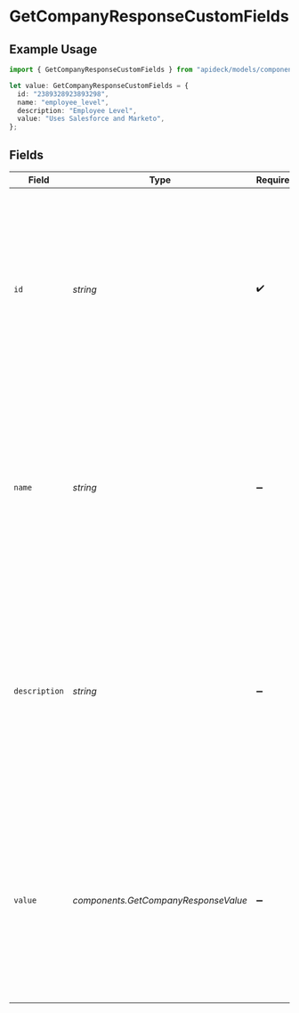 # GetCompanyResponseCustomFields

## Example Usage

```typescript
import { GetCompanyResponseCustomFields } from "apideck/models/components";

let value: GetCompanyResponseCustomFields = {
  id: "2389328923893298",
  name: "employee_level",
  description: "Employee Level",
  value: "Uses Salesforce and Marketo",
};
```

## Fields

| Field                                                                                                                                                                                                                                    | Type                                                                                                                                                                                                                                     | Required                                                                                                                                                                                                                                 | Description                                                                                                                                                                                                                              | Example                                                                                                                                                                                                                                  |
| ---------------------------------------------------------------------------------------------------------------------------------------------------------------------------------------------------------------------------------------- | ---------------------------------------------------------------------------------------------------------------------------------------------------------------------------------------------------------------------------------------- | ---------------------------------------------------------------------------------------------------------------------------------------------------------------------------------------------------------------------------------------- | ---------------------------------------------------------------------------------------------------------------------------------------------------------------------------------------------------------------------------------------- | ---------------------------------------------------------------------------------------------------------------------------------------------------------------------------------------------------------------------------------------- |
| `id`                                                                                                                                                                                                                                     | *string*                                                                                                                                                                                                                                 | :heavy_check_mark:                                                                                                                                                                                                                       | A unique identifier for each custom field associated with the company. This string is essential for distinguishing between different custom fields and managing them effectively within the CRM.                                         | 2389328923893298                                                                                                                                                                                                                         |
| `name`                                                                                                                                                                                                                                   | *string*                                                                                                                                                                                                                                 | :heavy_minus_sign:                                                                                                                                                                                                                       | The name assigned to each custom field, providing a human-readable label for the data it represents. This string helps users identify the purpose or content of the custom field within the company's data structure.                    | employee_level                                                                                                                                                                                                                           |
| `description`                                                                                                                                                                                                                            | *string*                                                                                                                                                                                                                                 | :heavy_minus_sign:                                                                                                                                                                                                                       | This property contains additional information about a custom field associated with the company. It is a string that provides context or details that are not covered by standard fields, allowing for more tailored data representation. | Employee Level                                                                                                                                                                                                                           |
| `value`                                                                                                                                                                                                                                  | *components.GetCompanyResponseValue*                                                                                                                                                                                                     | :heavy_minus_sign:                                                                                                                                                                                                                       | The value assigned to the custom field for the company. This string can represent various types of data depending on the custom field's purpose, such as a date, number, or text, providing flexibility in data storage.                 |                                                                                                                                                                                                                                          |